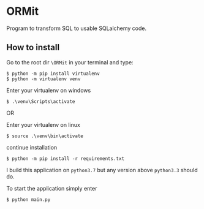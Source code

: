 # ORMit
Program to transform SQL to usable SQLalchemy code.

## How to install

Go to the root dir `\ORMit` in your terminal and type:
```
$ python -m pip install virtualenv
$ python -m virtualenv venv
```

Enter your virtualenv on windows
```
$ .\venv\Scripts\activate
```
OR

Enter your virtualenv on linux
```
$ source .\venv\bin\activate
```

continue installation
``` 
$ python -m pip install -r requirements.txt
```
I build this application on `python3.7` but any version above `python3.3` should do.

To start the application simply enter
```
$ python main.py
```